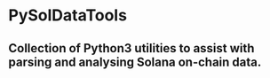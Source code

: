# PySolDataTools
## Collection of Python3 utilities to assist with parsing and analysing Solana on-chain data.